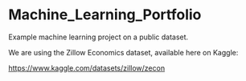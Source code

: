 # Machine_Learning_Portfolio
Example machine learning project on a public dataset.

We are using the Zillow Economics dataset, available here on Kaggle:

https://www.kaggle.com/datasets/zillow/zecon


